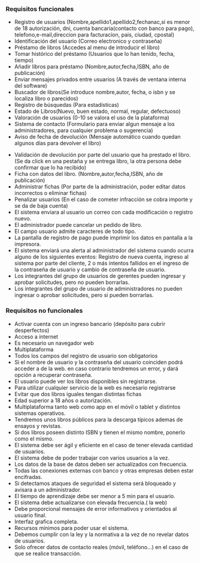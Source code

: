 ﻿### Requisitos funcionales

- Registro de usuarios (Nombre,apellido1,apellido2,fechanac,si es menor de 18 autorización, dni, cuenta bancaria(contacto con banco para pago), telefono,e-mail,direccion para facturacion, pais, ciudad, cpostal)
- Identificación del usuario (Correo electronico y contraseña)
- Préstamo de libros (Accedes al menu de introducir el libro)
- Tomar histórico del préstamo (Usuarios que lo han tenido, fecha, tiempo)
- Añadir libros para préstamo (Nombre,autor,fecha,ISBN, año de publicación)
- Enviar mensajes privados entre usuarios (A través de ventana interna del software)
- Buscador de libros(Se introduce nombre,autor, fecha, o isbn y se localiza libro o parecidos)
- Registro de búsquedas (Para estadísticas)
- Estado de Libros(Nuevo, buen estado, normal, regular, defectuoso)
- Valoración de usuarios (0-10 se valora el uso de la plataforma)
- Sistema de contacto (Formulario para enviar algun mensaje a los administradores, para cualquier problema o sugerencia)
- Aviso de fecha de devolución (Mensaje automático cuando quedan algunos días para devolver el libro)
* Validación de devolución por parte del usuario que ha prestado el libro. (Se da click en una pestaña y se entrega libro, la otra persona debe confirmar que lo ha recibido)
* Ficha con datos del libro. (Nombre,autor,fecha,ISBN, año de publicación)
* Administrar fichas (Por parte de la administración, poder editar datos incorrectos o eliminar fichas)
* Penalizar usuarios (En el caso de cometer infracción se cobra importe y se da de baja cuenta)
* El sistema enviara al usuario un correo con cada modificación o registro nuevo.
* El administrador puede cancelar un pedido de libro.
* El campo usuario admite caracteres de todo tipo.
* La pantalla de registro de pago puede imprimir los datos en pantalla a la impresora.
* El sistema enviará una alerta al administrador del sistema cuando ocurra alguno de los siguientes eventos: Registro de nueva cuenta, ingreso al sistema por parte del cliente, 2 o más intentos fallidos en el ingreso de la contraseña de usuario y cambio de contraseña de usuario.
* Los integrantes del grupo de usuarios de gerentes pueden ingresar y aprobar solicitudes, pero no pueden borrarlas.
* Los integrantes del grupo de usuario de administradores no pueden ingresar o aprobar solicitudes, pero si pueden borrarlas.


### Requisitos no funcionales

* Activar cuenta con un ingreso bancario (depósito para cubrir desperfectos)
* Acceso a internet
* Es necesario un navegador web
* Multiplataforma
* Todos los campos del registro de usuario son obligatorios
* Si el nombre de usuario y la contraseña del usuario coinciden podrá acceder a de la web. en caso contrario tendremos un error, y dará opción a recuperar contraseña.
* El usuario puede ver los libros disponibles sin registrarse.
* Para utilizar cualquier servicio de la web es necesario registrarse
* Evitar que dos libros iguales tengan distintas fichas
* Edad superior a 18 años o autorización.
* Multiplataforma tanto web como app en el móvil o tablet y distintos sistemas operativos.
* Tendremos unos libros públicos para la descarga típicos ademas de ensayos y revistas.
* Si dos libros poseen distinto ISBN y tienen el mismo nombre, ponerlo como el mismo.
* El sistema debe ser ágil y eficiente en el caso de tener elevada cantidad de usuarios.
* El sistema debe de poder trabajar con varios usuarios a la vez.
* Los datos de la base de datos deben ser actualizados con frecuencia.
* Todas las conexiones externas con banco y otras empresas deben estar encifradas.
* Si detectamos ataques de seguridad el sistema será bloqueado y avisara a un administrador.
* El tiempo de aprendizaje debe ser menor a 5 min para el usuario.
* El sistema debe actualizarse con elevada frecuencia.( la web)
* Debe proporcional mensajes de error informativos y orientados al usuario final.
* Interfaz grafica completa.
* Recursos minimos para poder usar el sistema.
* Debemos cumplir con la ley y la normativa a la vez de no revelar datos de usuarios.
* Solo ofrecer datos de contacto reales (móvil, teléfono...) en el caso de que se realice transacción. 
